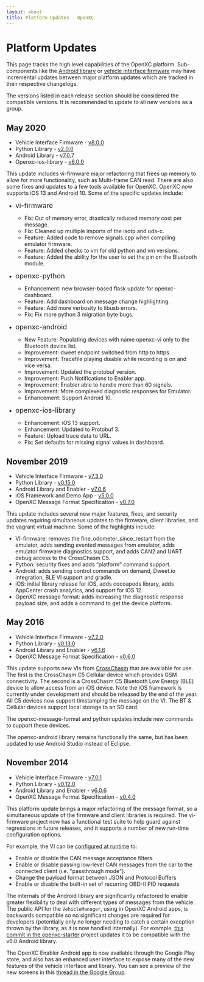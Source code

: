```yaml
---
layout: about
title: Platform Updates - OpenXC
---
```


<div class="page-header">
    <h1>Platform Updates</h1>
</div>

This page tracks the high level capabilities of the OpenXC platform. Sub-components like the [Android
library](https://github.com/openxc/openxc-android) or [vehicle interface
firmware](https://github.com/openxc/vi-firmware) may have incremental updates
between major platform updates which are tracked in their respective changelogs.

The versions listed in each release section should be considered the compatible versions. It is
recommended to update to all new versions as a group.



## May 2020

* Vehicle Interface Firmware - [v8.0.0](https://github.com/openxc/vi-firmware/releases/tag/8.0.0)
* Python Library - [v2.0.0](https://github.com/openxc/openxc-python/releases/tag/2.0.0)
* Android Library - [v7.0.7](https://github.com/openxc/openxc-android/releases/tag/v7.0.7)
* Openxc-ios-library - [v6.0.0](https://github.com/openxc/openxc-ios-library/releases/tag/6.0.0)

This update includes vi-firmware major refactoring that frees up memory to allow for more functionality, such as Multi-frame CAN read. There are also some fixes and updates to a few tools available for OpenXC.  OpenXC now supports iOS 13 and Android 10.  Some of the specific updates include:

 * <font size="4" margin-left="4%">  vi-firmware </font> 

    *   Fix: Out of memory error, drastically reduced memory cost per message.
    *   Fix: Cleaned up multiple imports of the isotp and uds-c.
    *   Feature: Added code to remove signals.cpp when compiling emulator firmware.
    *   Feature: Added checks to vm for old python and vm versions.
    *   Feature: Added the ability for the user to set the pin on the Bluetooth module.

  * <font size="4"> openxc-python </font>

    * Enhancement: new browser-based flask update for openxc-dashboard.
    * Feature: Add dashboard on message change highlighting.
    * Feature: Add more verbosity to libusb errors.
    * Fix: Fix more python 3 migration byte bugs.

  * <font size="4"> openxc-android </font>

    * New Feature: Populating devices with name openxc-vi only to the Bluetooth device list.
    * Improvement: dweet endpoint switched from http to https.
    * Improvement: Tracefile playing disable while recording is on and vice versa.
    * Improvement: Updated the protobuf version.
    * Improvement: Push Notifications to Enabler app.
    * Improvement: Enabler able to handle more than 60 signals.
    * Improvement: More complexed diagnostic responses for Emulator.
    * Enhancement: Support Android 10.

  * <font size="4"> openxc-ios-library </font>

    * Enhancement: iOS 13 support.
    * Enhancement: Updated to Protobuf 3.
    * Feature: Upload trace data to URL.
    * Fix: Set defaults for missing signal values in dashboard.



## November 2019

* Vehicle Interface Firmware - [v7.3.0](https://github.com/openxc/vi-firmware/releases/tag/v7.3.0)
* Python Library - [v0.15.0](https://github.com/openxc/openxc-python/releases/tag/v0.15.0)
* Android Library and Enabler - [v7.0.6](https://github.com/openxc/openxc-android/releases/tag/v7.0.6)
* iOS Framework and Demo App - [v5.0.0](https://github.com/openxc/openxc-ios-library/releases/tag/5.0.0)
* OpenXC Message Format Specification - [v0.7.0](https://github.com/openxc/openxc-message-format/releases/tag/v0.7.0)

This update includes several new major features, fixes, and security updates requiring simultaneous updates to the firmware, client libraries, and the vagrant virtual machine.
Some of the highlights include:
* VI-firmware: removes the fine_odometer_since_restart from the emulator, adds sending evented messages from emulator, adds emulator firmware diagnostics support, and adds CAN2 and UART debug access to the CrossChasm C5.
* Python: security fixes and adds “platform” command support.
* Android: adds sending control commands on demand, Dweet.io integration, BLE VI support and gradle.
* iOS: initial library release for iOS, adds cocoapods library, adds AppCenter crash analytics, and support for iOS 12.
* OpenXC message format: adds increasing the diagnostic response payload size, and adds a command to get the device platform.



## May 2016

* Vehicle Interface Firmware - [v7.2.0](https://github.com/openxc/vi-firmware/releases/tag/v7.2.0)
* Python Library - [v0.13.0](https://github.com/openxc/openxc-python/releases/tag/v0.13.0)
* Android Library and Enabler - [v6.1.6](https://github.com/openxc/openxc-android/releases/tag/v6.1.6)
* OpenXC Message Format Specification - [v0.6.0](https://github.com/openxc/openxc-message-format/releases/tag/v0.6.0)

This update supports new VIs from 
[CrossChasm](http://vi-firmware.openxcplatform.com/en/master/platforms/crosschasm-c5.html) 
that are available for use. The first is the CrossChasm C5 Cellular device which
provides GSM connectivity. The second is a CrossChasm C5 Bluetooth Low Energy (BLE) device to allow access 
from an iOS device. Note the iOS framework is currently under development and should be released by the end of
the year. All C5 devices now support timstamping the message on the VI. The BT & Cellular devices support 
local storage to an SD card.

The openxc-message-format and python updates include new commands to support these devices.

The openxc-android library remains functionally the same, but has been updated to use Android Studio
instead of Eclipse. 

## November 2014

* Vehicle Interface Firmware - [v7.0.1](https://github.com/openxc/vi-firmware/releases/tag/v7.0.1)
* Python Library - [v0.12.0](https://github.com/openxc/openxc-python/releases/tag/v0.12.0)
* Android Library and Enabler - [v6.0.6](https://github.com/openxc/openxc-android/releases/tag/v6.0.6)
* OpenXC Message Format Specification - [v0.4.0](https://github.com/openxc/openxc-message-format/releases/tag/v0.4.0)

This platform update brings a major refactoring of the message format, so a
simultaneous update of the firmware and client libraries is required. The
vi-firmware project now has a functional test suite to help guard against
regressions in future releases, and it supports a number of new run-time
configuration options.

For example, the VI can be [configured at
runtime](https://github.com/openxc/openxc-message-format/blob/master/JSON.mkd#commands)
to:

* Enable or disable the CAN message acceptance filters.
* Enable or disable passing low-level CAN messages from the car to the connected
  client (i.e. "passthrough mode").
* Change the payload format between JSON and Protocol Buffers
* Enable or disable the built-in set of recurring OBD-II PID requests

The internals of the Android library are significantly refactored to enable
greater flexibility to deal with different types of messages from the vehicle.
The public API for the `VehicleManager`, using in OpenXC Android apps, is
backwards compatible so no significant changes are required for developers
(potentially only no longer needing to catch a certain exception thrown by the
library, as it is now handled internally). For example, [this commit in the
openxc-starter](https://github.com/openxc/openxc-starter/commit/72aae8a529c506384185b41fd90fd753c350b5cc)
project updates it to be compatible with the v6.0 Android library.

The OpenXC Enabler Android app is now available through the Google Play store,
and also has an enhanced user interface to expose many of the new features of
the vehicle interface and library. You can see a preview of the new screens in
this [thread in the Google Group](https://groups.google.com/forum/#!topic/openxc/WSl92Bpt-K8).

<!--
list of known issues is not up to date.  Keeping in commented out for future reference in case we
need to include this section in the update pages again.

 ## Known Issues

This section describes known issues related to the new updates for the platform. 
See the issues on github.com for each project for other know issues.

* The VI firmware does not yet support receive commands serialized using the
  protocol buffer format. It only supports outputting data using this format
  (see [#313](https://github.com/openxc/vi-firmware/issues/313)).
* The run-time configuration options for the VI are not persistent - if the VI
  is power cycled, it will reset to the compile-time defaults in your firmware
  build (see [#316](https://github.com/openxc/vi-firmware/issues/316)).
* The modem_configuration command from Python is not working currently. See 
  [#80](https://github.com/openxc/openxc-python/issues/80) and 
  [#350](https://github.com/openxc/vi-firmware/issues/350).
   -->
